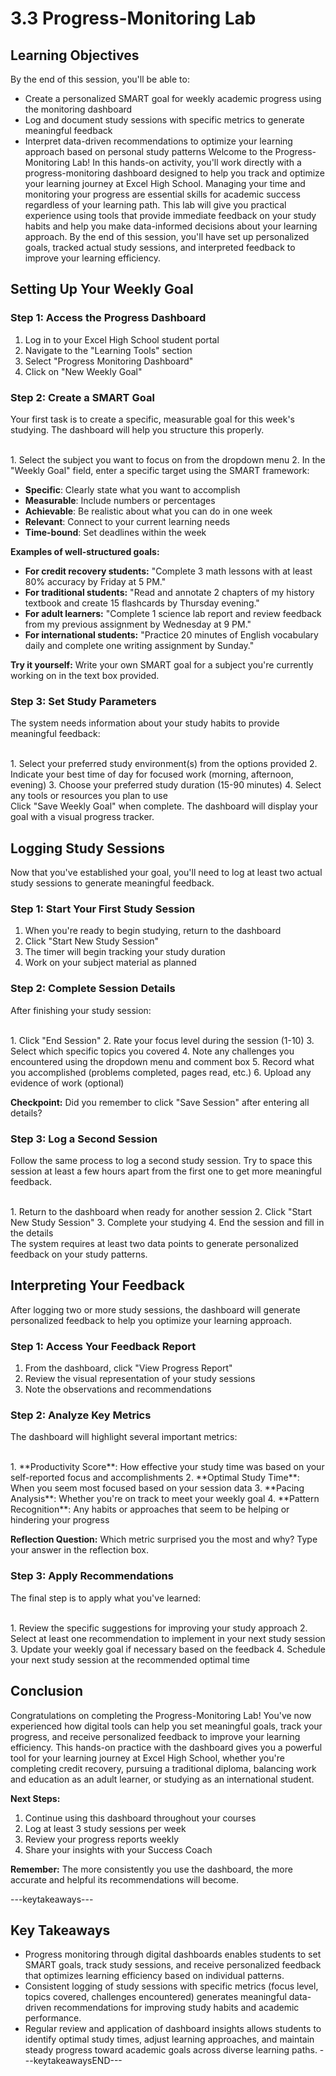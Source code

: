 # 3.3 Progress-Monitoring Lab 

## Learning Objectives

By the end of this session, you'll be able to:

- Create a personalized SMART goal for weekly academic progress using the monitoring dashboard
- Log and document study sessions with specific metrics to generate meaningful feedback
- Interpret data-driven recommendations to optimize your learning approach based on personal study patterns
Welcome to the Progress-Monitoring Lab! In this hands-on activity, you'll work directly with a progress-monitoring dashboard designed to help you track and optimize your learning journey at Excel High School. Managing your time and monitoring your progress are essential skills for academic success regardless of your learning path. This lab will give you practical experience using tools that provide immediate feedback on your study habits and help you make data-informed decisions about your learning approach. By the end of this session, you'll have set up personalized goals, tracked actual study sessions, and interpreted feedback to improve your learning efficiency.

## Setting Up Your Weekly Goal

### Step 1: Access the Progress Dashboard

1. Log in to your Excel High School student portal
2. Navigate to the "Learning Tools" section
3. Select "Progress Monitoring Dashboard"
4. Click on "New Weekly Goal"

### Step 2: Create a SMART Goal

Your first task is to create a specific, measurable goal for this week's studying. The dashboard will help you structure this properly.

<br/>
1. Select the subject you want to focus on from the dropdown menu
2. In the "Weekly Goal" field, enter a specific target using the SMART framework:

- **Specific**: Clearly state what you want to accomplish
- **Measurable**: Include numbers or percentages
- **Achievable**: Be realistic about what you can do in one week
- **Relevant**: Connect to your current learning needs
- **Time-bound**: Set deadlines within the week

**Examples of well-structured goals:**

- **For credit recovery students:** "Complete 3 math lessons with at least 80% accuracy by Friday at 5 PM."
- **For traditional students:** "Read and annotate 2 chapters of my history textbook and create 15 flashcards by Thursday evening."
- **For adult learners:** "Complete 1 science lab report and review feedback from my previous assignment by Wednesday at 9 PM."
- **For international students:** "Practice 20 minutes of English vocabulary daily and complete one writing assignment by Sunday."

**Try it yourself:** Write your own SMART goal for a subject you're currently working on in the text box provided.

### Step 3: Set Study Parameters

The system needs information about your study habits to provide meaningful feedback:

<br/>
1. Select your preferred study environment(s) from the options provided
2. Indicate your best time of day for focused work (morning, afternoon, evening)
3. Choose your preferred study duration (15-90 minutes)
4. Select any tools or resources you plan to use

<br/>
Click "Save Weekly Goal" when complete. The dashboard will display your goal with a visual progress tracker.

## Logging Study Sessions

Now that you've established your goal, you'll need to log at least two actual study sessions to generate meaningful feedback.

### Step 1: Start Your First Study Session

1. When you're ready to begin studying, return to the dashboard
2. Click "Start New Study Session"
3. The timer will begin tracking your study duration
4. Work on your subject material as planned

### Step 2: Complete Session Details

After finishing your study session:

<br/>
1. Click "End Session"
2. Rate your focus level during the session (1-10)
3. Select which specific topics you covered
4. Note any challenges you encountered using the dropdown menu and comment box
5. Record what you accomplished (problems completed, pages read, etc.)
6. Upload any evidence of work (optional)

**Checkpoint:** Did you remember to click "Save Session" after entering all details?

### Step 3: Log a Second Session

Follow the same process to log a second study session. Try to space this session at least a few hours apart from the first one to get more meaningful feedback.

<br/>
1. Return to the dashboard when ready for another session
2. Click "Start New Study Session"
3. Complete your studying
4. End the session and fill in the details

<br/>
The system requires at least two data points to generate personalized feedback on your study patterns.

## Interpreting Your Feedback

After logging two or more study sessions, the dashboard will generate personalized feedback to help you optimize your learning approach.

### Step 1: Access Your Feedback Report

1. From the dashboard, click "View Progress Report"
2. Review the visual representation of your study sessions
3. Note the observations and recommendations

### Step 2: Analyze Key Metrics

The dashboard will highlight several important metrics:

<br/>
1. **Productivity Score**: How effective your study time was based on your self-reported focus and accomplishments
2. **Optimal Study Time**: When you seem most focused based on your session data
3. **Pacing Analysis**: Whether you're on track to meet your weekly goal
4. **Pattern Recognition**: Any habits or approaches that seem to be helping or hindering your progress

**Reflection Question:** Which metric surprised you the most and why? Type your answer in the reflection box.

### Step 3: Apply Recommendations

The final step is to apply what you've learned:

<br/>
1. Review the specific suggestions for improving your study approach
2. Select at least one recommendation to implement in your next study session
3. Update your weekly goal if necessary based on the feedback
4. Schedule your next study session at the recommended optimal time

## Conclusion

Congratulations on completing the Progress-Monitoring Lab! You've now experienced how digital tools can help you set meaningful goals, track your progress, and receive personalized feedback to improve your learning efficiency. This hands-on practice with the dashboard gives you a powerful tool for your learning journey at Excel High School, whether you're completing credit recovery, pursuing a traditional diploma, balancing work and education as an adult learner, or studying as an international student.

**Next Steps:**
1. Continue using this dashboard throughout your courses
2. Log at least 3 study sessions per week
3. Review your progress reports weekly
4. Share your insights with your Success Coach

**Remember:** The more consistently you use the dashboard, the more accurate and helpful its recommendations will become.

---keytakeaways---
## Key Takeaways

- Progress monitoring through digital dashboards enables students to set SMART goals, track study sessions, and receive personalized feedback that optimizes learning efficiency based on individual patterns.
- Consistent logging of study sessions with specific metrics (focus level, topics covered, challenges encountered) generates meaningful data-driven recommendations for improving study habits and academic performance.
- Regular review and application of dashboard insights allows students to identify optimal study times, adjust learning approaches, and maintain steady progress toward academic goals across diverse learning paths.
---keytakeawaysEND---